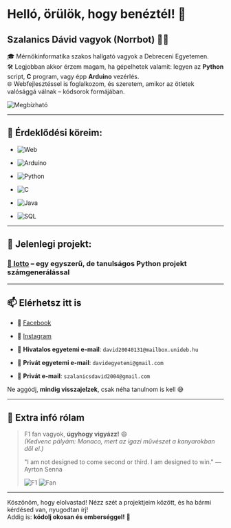 # Helló, örülök, hogy benéztél! 👋  
## Szalanics Dávid vagyok (Norrbot) 👨‍💻

🎓 Mérnökinformatika szakos hallgató vagyok a Debreceni Egyetemen.  
🛠️ Legjobban akkor érzem magam, ha gépelhetek valamit: legyen az **Python** script, **C** program, vagy épp **Arduino** vezérlés.  
🌐 Webfejlesztéssel is foglalkozom, és szeretem, amikor az ötletek valósággá válnak – kódsorok formájában.

![Megbízható](https://img.shields.io/badge/Megbízható-100%25%20Bizalom-brightgreen?style=for-the-badge&logo=verified&logoColor=white)

---

## 🧠 Érdeklődési köreim:
- ![Web](https://img.shields.io/badge/Web-2C3E50?style=for-the-badge&logo=html5&logoColor=E34F26)  

- ![Arduino](https://img.shields.io/badge/Arduino-00979D?style=for-the-badge&logo=arduino&logoColor=white)  

- ![Python](https://img.shields.io/badge/Python-3776AB?style=for-the-badge&logo=python&logoColor=white)  

- ![C](https://img.shields.io/badge/C-00599C?style=for-the-badge&logo=c&logoColor=white)  

- ![Java](https://img.shields.io/badge/Java-B22222?style=for-the-badge&logo=java&logoColor=white)  

- ![SQL](https://img.shields.io/badge/SQL-003B57?style=for-the-badge&logo=postgresql&logoColor=white)

---

## 🔭 Jelenlegi projekt:
### [🎲 lotto](https://github.com/Norrbot/lotto) – egy egyszerű, de tanulságos Python projekt számgenerálással

---

## 📫 Elérhetsz itt is

- 📘 [Facebook](https://www.facebook.com/Davee0131)
- 📸 [Instagram](https://www.instagram.com/_.la.puta_ama._/)

- 📧 **Hivatalos egyetemi e-mail**: `david20040131@mailbox.unideb.hu`
- 📧 **Privát egyetemi e-mail**: `davidegyetemi@gmail.com`
- 📧 **Privát e-mail**: `szalanicsdavid2004@gmail.com`

Ne aggódj, **mindig visszajelzek**, csak néha tanulnom is kell 😅

---

## 🏁 Extra infó rólam

> F1 fan vagyok, **úgyhogy vigyázz!** 😄  
> *(Kedvenc pályám: Monaco, mert az igazi művészet a kanyarokban dől el.)*
> 
> "I am not designed to come second or third. I am designed to win."
> — Ayrton Senna
> 
>![F1](https://img.shields.io/badge/F1-FF2800?style=for-the-badge&color=lightgrey&labelColor=lightgrey) ![Fan](https://img.shields.io/badge/Fan-black?style=for-the-badge&color=lightgrey&labelColor=lightgrey)

---

Köszönöm, hogy elolvastad! Nézz szét a projektjeim között, és ha bármi kérdésed van, nyugodtan írj!  
Addig is: **kódolj okosan és emberséggel!** 🤝

